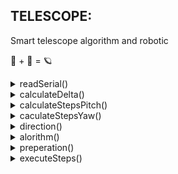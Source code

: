 ## TELESCOPE:
Smart telescope algorithm and robotic

🔭 + 🤖 = 🪐

<details><summary>readSerial()</summary>
<p>

```c++
// Read Serial for new yaw
float readSerial(float rotation, bool identificator) {
  float temp = rotation;
  if (identificator == 0) {Serial.println("Please enter a PITCH value (0 - 90) ");}
  else {Serial.println("Please enter a YAW value (0 - 360) ");}
  while (rotation == temp) {
    if (Serial.available() > 1) {
      float parsedFloat = Serial.parseFloat();
      rotation = parsedFloat;
    }
  }
  if (rotation > 360) {
    int fit = rotation / 360.0;
    rotation = rotation - (360 * fit);
  }
  Serial.println(rotation);
  return rotation;
}
```

</p>
</details>

<details><summary>calculateDelta()</summary>
<p>

```c++
// Current / New delta
float calculateDelta(float current, float rotation) {
  return rotation - current;
}
```

</p>
</details>

<details><summary>calculateStepsPitch()</summary>
<p>

```c++
// Pitch delta to motor steps
long calculateStepsPitch(float delta) {
  float fraction = delta / 90.0;
  return fullRotationPitch * fraction;
}
```

</p>
</details>

<details><summary>caculateStepsYaw()</summary>
<p>

```c++
// Yaw delta to motor steps
long calculateStepsYaw(float delta) {
  float fraction = delta / 360.0;
  float temp = gearRatioYaw * fraction;
  return temp * microstepsYaw;
}
```

</p>
</details>

<details><summary>direction()</summary>
<p>

```c++
long direction(long steps, int dirPin) {
  if (steps > 0) {
    digitalWrite(dirPin, HIGH);
    return steps;
  } else {
    digitalWrite(dirPin, LOW);
    return stepsPitch * -1;
  }
}
```

</p>
</details>

<details><summary>alorithm()</summary>
<p>

```c++
float alorithm(float polarPitch, float polarYaw, float currentPitch, float currentYaw, float *pitch, float *yaw) {
  if (millis() - currentMillis >= 15000) {  // jede 15 sec 0,0625 grad bewegen
    unsigned int diffPitch = (polarPitch > currentPitch) ? polarPitch - currentPitch: currentPitch - polarPitch;
    unsigned int diffYaw = (polarYaw > currentYaw) ? polarYaw - currentYaw: currentYaw - polarYaw;
    unsigned int radius = sqrt(radiusPitch * radiusPitch + radiusYaw * radiusYaw);
    float angle = atan(diffYaw / diffPitch);
    *pitch = radius * sin(angle + 0.0625);
    *yaw = radius * cos(angle + 0.0625);
    currentMillis = millis();
  }
}
```

</p>
</details>

<details><summary>preperation()</summary>
<p>

```c++
bool preperation(int dir, int puls) {
  digitalWrite(dir, LOW);
  while (digitalRead(switch0) == LOW) {
    Serial.println("Aligning the TELESCOPE ...");
    digitalWrite(puls, HIGH);
    delayMicroseconds(500);
    digitalWrite(puls, LOW);
    delayMicroseconds(500);
  }
  return true;
}
```

</p>
</details>

<details><summary>executeSteps()</summary>
<p>

```c++
// Execute steps 
long executeSteps(long steps, int puls, bool identificator) {
  if (steps > 0) {
      digitalWrite(puls, HIGH);
      delayMicroseconds(500);
      digitalWrite(puls, LOW);
      delayMicroseconds(500);
      if (identificator == 0) {
        if (digitalRead(switch0) == HIGH) {
          (steps > 0) ? steps -= 1 : steps += 1;
        }
      } else {
        (steps > 0) ? steps -= 1 : steps += 1;
      }
    }
  return steps;
}
```

</p>
</details>
